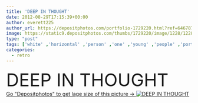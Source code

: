```yaml
---
title: 'DEEP IN THOUGHT'
date: 2012-08-29T17:15:39+00:00
author: everett225
author_url: https://depositphotos.com/portfolio-1729220.html?ref=64678756
image: https://static9.depositphotos.com/thumbs/1729220/image/1228/12286302/api_thumb_450.jpg?forcejpeg=true
type: "post"
tags: ['white' ,'horizontal' ,'person' ,'one' ,'young' ,'people' ,'portrait' ,'20s' ,'male' ,'man' ,'black' ,'retro' ,'vintage' ,'sit' ,'Men' ,'create' ,'creative' ,'idea' ,'office' ,'home' ,'think' ,'only' ,'pensive' ,'reflective' ,'in' ,'deep' ,'block' ,'serious' ,'handsome' ,'contemplation' ,'thought' ,'mind' ,'write' ,'frustration' ,'blocks' ,'thoughtful' ,'writer' ,'a' ,'and' ,'pensiveness' ,'typewriter' ,'Journalism' ,'contemplating' ,'frustrated' ,'thoughts' ,'absorbed' ,'writers' ,'contemplate' ,'contemplative' ,'brood' ]
categories: 
  - retro
---
```

<div aling="center">
            <font size="60"> DEEP IN THOUGHT</font>   
</div>
<div>
    <a href='https://depositphotos.com/12286302/stock-photo-deep-in-thought.html?ref=64678756' target=_blank > Go "Depositphotos" to get lage size of this picture ->
        <img href='https://depositphotos.com/12286302/stock-photo-deep-in-thought.html?ref=64678756' src='https://static9.depositphotos.com/1729220/1228/i/950/depositphotos_12286302-stock-photo-deep-in-thought.jpg?forcejpeg=true' alt='DEEP IN THOUGHT' >
    </a>
</div>
